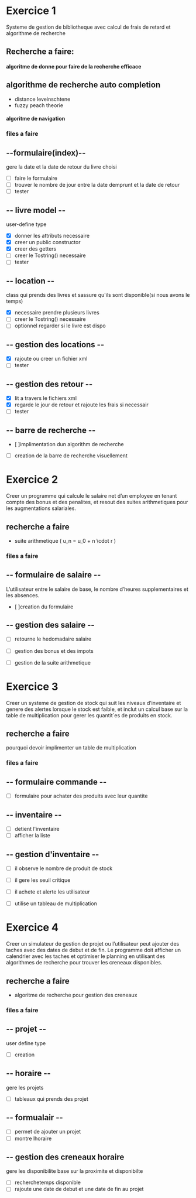 # Exercice 1
Systeme de gestion de bibliotheque avec calcul de frais de retard et algorithme de recherche

## Recherche a faire:
#### algoritme de donne pour faire de la recherche efficace
## algorithme de recherche auto  completion
- distance leveinschtene
- fuzzy peach theorie
#### algoritme de navigation



### files a faire
##  --formulaire(index)--
gere la date  et la date de retour du livre choisi
- [ ] faire le formulaire
- [ ] trouver le nombre de jour entre la date demprunt et la date de retour
- [ ] tester 
## -- livre model --
user-define type
- [x] donner les attributs necessaire
- [x] creer un public constructor
- [x] creer des getters
- [ ] creer le Tostring() necessaire
- [ ] tester

## -- location --
class qui prends des livres et sassure qu'ils sont disponible(si nous avons le temps)
- [x] necessaire prendre plusieurs livres
- [ ] creer le Tostring() necessaire
- [ ] optionnel regarder si le livre est dispo

## -- gestion des locations --
- [x] rajoute ou creer un fichier xml 
- [ ] tester 
## -- gestion des retour --
- [x] lit a travers le fichiers xml 
- [x] regarde le jour de retour et rajoute les frais si necessair
- [ ] tester 
## -- barre de recherche --
- [ ]implimentation dun algorithm de recherche
- [ ] creation de la barre de recherche visuellement

# Exercice 2
Creer un programme qui calcule le salaire net d’un employee en tenant compte des bonus et des penalites, et resout des suites arithmetiques pour les augmentations salariales.

## recherche a faire
- suite arithmetique
\( u_n = u_0 + n \cdot r \)
### files a faire

## -- formulaire de salaire --
L’utilisateur entre le salaire de base, le nombre d’heures supplementaires et les absences.
- [ ]creation du formulaire

## -- gestion des salaire --
- [ ] retourne le hedomadaire salaire
- [ ] gestion des bonus et des impots
- [ ] gestion de la suite arithmetique


# Exercice 3
Creer un systeme de gestion de stock qui suit les niveaux d’inventaire et genere des alertes lorsque le stock est faible, et inclut un calcul base sur la table de multiplication pour gerer les quantit´es de produits en stock.

## recherche a faire
pourquoi devoir implimenter un table de multiplication

### files a faire
## -- formulaire commande --
- [ ] formulaire pour achater des produits avec leur quantite

## -- inventaire --
- [ ] detient l'inventaire
- [ ] afficher la liste
## -- gestion d'inventaire --
- [ ]  il observe le nombre de produit de stock
- [ ]  il gere les seuil critique
- [ ]  il achete et alerte les utilisateur
- [ ]  utilise un tableau de multiplication


# Exercice 4
Creer un simulateur de gestion de projet ou l’utilisateur peut ajouter des taches avec des dates de debut et de fin. Le programme doit afficher un calendrier avec les taches et optimiser le planning en utilisant des algorithmes de recherche pour trouver les creneaux disponibles.

## recherche a faire
- algoritme de recherche pour gestion des creneaux
### files a faire
## -- projet --
user define type
- [ ] creation

## -- horaire -- 
gere les projets
- [ ] tableaux qui prends des projet
## -- formualair --
- [ ] permet de ajouter un projet
- [ ] montre lhoraire
## -- gestion des creneaux horaire
gere les disponibilite base sur la proximite et disponibilte
- [ ] recherchetemps disponible
- [ ] rajoute une date de debut et une date de fin au projet
